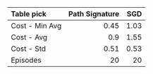 |     Table pick |   Path Signature |   SGD |
|:---------------|-----------------:|------:|
| Cost - Min Avg |             0.45 |  1.03 |
| Cost - Avg     |             0.9  |  1.55 |
| Cost - Std     |             0.51 |  0.53 |
| Episodes       |            20    | 20    |